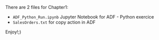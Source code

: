 There are 2 files for Chapter1:

- `ADF_Python_Run.ipynb` Jupyter Notebook for ADF - Python exercice
- `SalesOrders.txt` for copy action in ADF

Enjoy!;)
